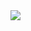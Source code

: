 <div xmlns:cc="http://creativecommons.org/ns#">
  <a rel="license" href="http://creativecommons.org/licenses/by/3.0/"> 
    <img src="http://i.creativecommons.org/l/by/3.0/88x31.png" />
